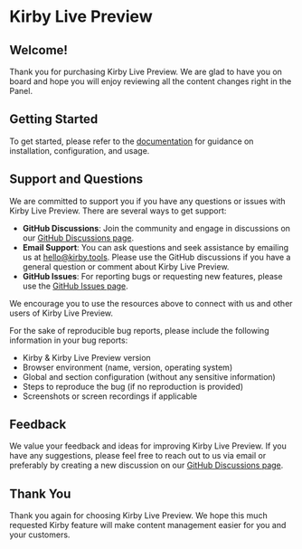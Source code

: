 # Kirby Live Preview

## Welcome!

Thank you for purchasing Kirby Live Preview. We are glad to have you on board and hope you will enjoy reviewing all the content changes right in the Panel.

## Getting Started

To get started, please refer to the [documentation](https://kirby.tools/docs/live-preview) for guidance on installation, configuration, and usage.

## Support and Questions

We are committed to support you if you have any questions or issues with Kirby Live Preview. There are several ways to get support:

- **GitHub Discussions**: Join the community and engage in discussions on our [GitHub Discussions page](https://github.com/johannschopplich/kirby-tools/discussions).
- **Email Support**: You can ask questions and seek assistance by emailing us at [hello@kirby.tools](mailto:hello@kirby.tools). Please use the GitHub discussions if you have a general question or comment about Kirby Live Preview.
- **GitHub Issues**: For reporting bugs or requesting new features, please use the [GitHub Issues page](https://github.com/johannschopplich/kirby-tools/issues).

We encourage you to use the resources above to connect with us and other users of Kirby Live Preview.

For the sake of reproducible bug reports, please include the following information in your bug reports:

- Kirby & Kirby Live Preview version
- Browser environment (name, version, operating system)
- Global and section configuration (without any sensitive information)
- Steps to reproduce the bug (if no reproduction is provided)
- Screenshots or screen recordings if applicable

## Feedback

We value your feedback and ideas for improving Kirby Live Preview. If you have any suggestions, please feel free to reach out to us via email or preferably by creating a new discussion on our [GitHub Discussions page](https://github.com/johannschopplich/kirby-tools/discussions).

## Thank You

Thank you again for choosing Kirby Live Preview. We hope this much requested Kirby feature will make content management easier for you and your customers.
